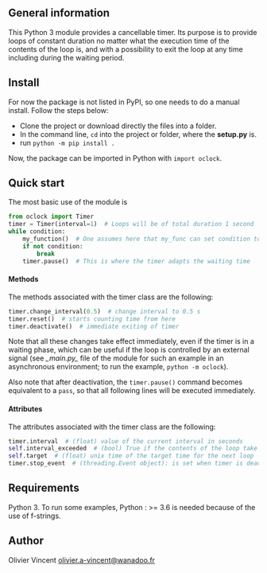 ## General information

This Python 3 module provides a cancellable timer. Its purpose is to provide loops of constant duration no matter what the execution time of the contents of the loop is, and with a possibility to exit the loop at any time including during the waiting period.

## Install

For now the package is not listed in PyPI, so one needs to do a manual install.
Follow the steps below:

- Clone the project or download directly the files into a folder.
- In the command line, `cd` into the project or folder, where the __setup.py__ is.
- run `python -m pip install .`

Now, the package can be imported in Python with `import oclock`.

## Quick start

The most basic use of the module is
```python
from oclock import Timer
timer = Timer(interval=1)  # Loops will be of total duration 1 second
while condition:
    my_function()  # One assumes here that my_func can set condition to False
    if not condition:
        break
    timer.pause()  # This is where the timer adapts the waiting time
```

#### Methods

The methods associated with the timer class are the following:
```python
timer.change_interval(0.5)  # change interval to 0.5 s
timer.reset()  # starts counting time from here
timer.deactivate()  # immediate exiting of timer
```
Note that all these changes take effect immediately, even if the timer is in a waiting phase, which can be useful if the loop is controlled by an external signal (see *\__main.py\__* file of the module for such an example in an asynchronous environment; to run the example, `python -m oclock`).

Also note that after deactivation, the `timer.pause()` command becomes equivalent to a `pass`, so that all following lines will be executed immediately.

#### Attributes
The attributes associated with the timer class are the following:
```python
timer.interval  # (float) value of the current interval in seconds
self.interval_exceeded  # (bool) True if the contents of the loop take longer to execute than the current requested interval
self.target  # (float) unix time of the target time for the next loop
timer.stop_event  # (threading.Event object): is set when timer is deactivated
```



## Requirements

Python 3. To run some examples, Python : >= 3.6 is needed because of the use of f-strings.

## Author

Olivier Vincent
olivier.a-vincent@wanadoo.fr